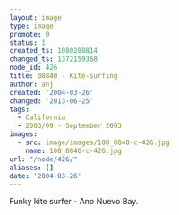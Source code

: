 ```yaml
---
layout: image
type: image
promote: 0
status: 1
created_ts: 1080280814
changed_ts: 1372159368
node_id: 426
title: 00840 - Kite-surfing
author: anj
created: '2004-03-26'
changed: '2013-06-25'
tags:
  - California
  - 2003/09 - September 2003
images:
  - src: image/images/108_0840-c-426.jpg
    name: 108_0840-c-426.jpg
url: "/node/426/"
aliases: []
date: '2004-03-26'
---
```

Funky kite surfer - Ano Nuevo Bay.
